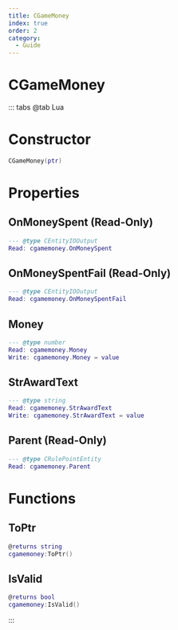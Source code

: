 ```yaml
---
title: CGameMoney
index: true
order: 2
category:
  - Guide
---
```


# CGameMoney

::: tabs
@tab Lua
# Constructor
```lua
CGameMoney(ptr)
```
# Properties
## OnMoneySpent (Read-Only)
```lua
--- @type CEntityIOOutput
Read: cgamemoney.OnMoneySpent
```
## OnMoneySpentFail (Read-Only)
```lua
--- @type CEntityIOOutput
Read: cgamemoney.OnMoneySpentFail
```
## Money 
```lua
--- @type number
Read: cgamemoney.Money
Write: cgamemoney.Money = value
```
## StrAwardText 
```lua
--- @type string
Read: cgamemoney.StrAwardText
Write: cgamemoney.StrAwardText = value
```
## Parent (Read-Only)
```lua
--- @type CRulePointEntity
Read: cgamemoney.Parent
```
# Functions
## ToPtr
```lua
@returns string
cgamemoney:ToPtr()
```
## IsValid
```lua
@returns bool
cgamemoney:IsValid()
```

:::